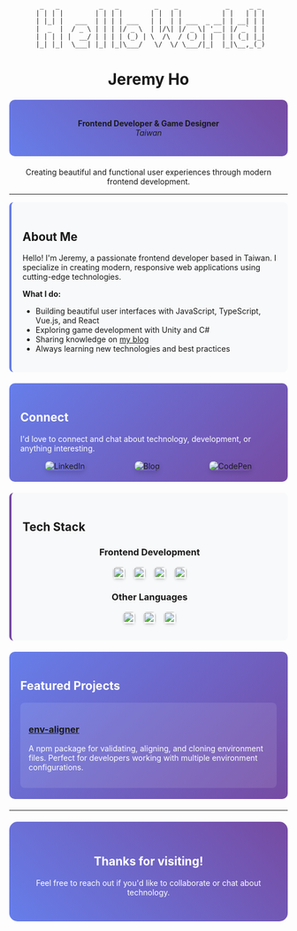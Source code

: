 <div align="center">

```
  _   _          _   _         _    _            _     _ _ 
 | | | |        | | | |       | |  | |          | |   | | |
 | |_| |   ___  | | | | ___   | |  | | ___  _ __| | __| | |
 |  _  |  / _ \ | | | |/ _ \  | |/\| |/ _ \| '__| |/ _` | |
 | | | | |  __/ | | | | (_) | \  /\  / (_) | |  | | (_| |_|
 |_| |_|  \___| |_| |_|\___/   \/  \/ \___/|_|  |_|\__,_(_)
```

# Jeremy Ho

<div style="background: linear-gradient(45deg, #667eea 0%, #764ba2 100%); padding: 20px; border-radius: 10px; margin: 20px 0;">

**Frontend Developer & Game Designer**  
*Taiwan*

</div>

Creating beautiful and functional user experiences through modern frontend development.

</div>

---

<div style="background-color: #f8f9fa; padding: 20px; border-radius: 8px; border-left: 4px solid #667eea;">

## About Me

Hello! I'm Jeremy, a passionate frontend developer based in Taiwan. I specialize in creating modern, responsive web applications using cutting-edge technologies.

**What I do:**
- Building beautiful user interfaces with JavaScript, TypeScript, Vue.js, and React
- Exploring game development with Unity and C#
- Sharing knowledge on [my blog](https://jeremyho.tw/)
- Always learning new technologies and best practices

</div>

<div style="background: linear-gradient(135deg, #667eea 0%, #764ba2 100%); color: white; padding: 20px; border-radius: 10px; margin: 20px 0;">

## Connect

I'd love to connect and chat about technology, development, or anything interesting.

<div style="display: flex; justify-content: space-around; margin-top: 15px;">

<a href="https://www.linkedin.com/in/chung-ying-ho" style="text-decoration: none; margin: 0 10px;">
<img src="https://img.shields.io/badge/LinkedIn-0077B5?style=for-the-badge&logo=linkedin&logoColor=white" alt="LinkedIn" style="border-radius: 8px; box-shadow: 0 4px 8px rgba(0,0,0,0.15); transition: transform 0.2s ease;">
</a>
<a href="https://jeremyho.tw/" style="text-decoration: none; margin: 0 10px;">
<img src="https://img.shields.io/badge/Blog-FF6B6B?style=for-the-badge&logo=medium&logoColor=white" alt="Blog" style="border-radius: 8px; box-shadow: 0 4px 8px rgba(0,0,0,0.15); transition: transform 0.2s ease;">
</a>
<a href="https://codepen.io/ChungYingHo" style="text-decoration: none; margin: 0 10px;">
<img src="https://img.shields.io/badge/CodePen-000000?style=for-the-badge&logo=codepen&logoColor=white" alt="CodePen" style="border-radius: 8px; box-shadow: 0 4px 8px rgba(0,0,0,0.15); transition: transform 0.2s ease;">
</a>

</div>

</div>

<div style="background-color: #f8f9fa; padding: 20px; border-radius: 8px; border-left: 4px solid #764ba2;">

## Tech Stack

<div style="text-align: center; margin-top: 15px;">

### Frontend Development
<div style="display: flex; justify-content: center; gap: 15px; margin: 10px 0; flex-wrap: wrap;">
<img src="https://img.shields.io/badge/JavaScript-F7DF1E?style=flat-square&logo=javascript&logoColor=black" alt="JavaScript" style="height: 22px; border-radius: 6px; box-shadow: 0 2px 4px rgba(0,0,0,0.1);">
<img src="https://img.shields.io/badge/TypeScript-007ACC?style=flat-square&logo=typescript&logoColor=white" alt="TypeScript" style="height: 22px; border-radius: 6px; box-shadow: 0 2px 4px rgba(0,0,0,0.1);">
<img src="https://img.shields.io/badge/Vue.js-4FC08D?style=flat-square&logo=vue.js&logoColor=white" alt="Vue.js" style="height: 22px; border-radius: 6px; box-shadow: 0 2px 4px rgba(0,0,0,0.1);">
<img src="https://img.shields.io/badge/React-61DAFB?style=flat-square&logo=react&logoColor=black" alt="React" style="height: 22px; border-radius: 6px; box-shadow: 0 2px 4px rgba(0,0,0,0.1);">
</div>

### Other Languages
<div style="display: flex; justify-content: center; gap: 15px; margin: 10px 0; flex-wrap: wrap;">
<img src="https://img.shields.io/badge/Python-3776AB?style=flat-square&logo=python&logoColor=white" alt="Python" style="height: 22px; border-radius: 6px; box-shadow: 0 2px 4px rgba(0,0,0,0.1);">
<img src="https://img.shields.io/badge/C%23-239120?style=flat-square&logo=c-sharp&logoColor=white" alt="C#" style="height: 22px; border-radius: 6px; box-shadow: 0 2px 4px rgba(0,0,0,0.1);">
<img src="https://img.shields.io/badge/Java-ED8B00?style=flat-square&logo=openjdk&logoColor=white" alt="Java" style="height: 22px; border-radius: 6px; box-shadow: 0 2px 4px rgba(0,0,0,0.1);">
</div>

</div>

</div>

<div style="background: linear-gradient(135deg, #667eea 0%, #764ba2 100%); color: white; padding: 20px; border-radius: 10px; margin: 20px 0;">

## Featured Projects

<div style="background-color: rgba(255,255,255,0.1); padding: 15px; border-radius: 8px; margin-top: 15px;">

### [env-aligner](https://www.npmjs.com/~ag_jeremy)
A npm package for validating, aligning, and cloning environment files. Perfect for developers working with multiple environment configurations.

</div>

</div>

---

<div align="center" style="background: linear-gradient(45deg, #667eea 0%, #764ba2 100%); color: white; padding: 30px; border-radius: 15px; margin: 20px 0;">

## Thanks for visiting!

Feel free to reach out if you'd like to collaborate or chat about technology.

</div>


